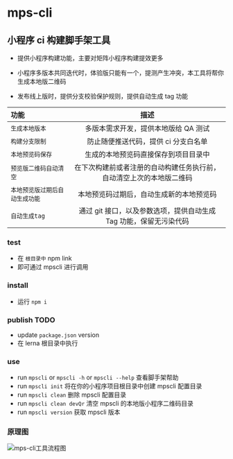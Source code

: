 # mps-cli

## 小程序 ci 构建脚手架工具

- 提供小程序构建功能，主要对矩阵小程序构建提效更多

- 小程序多版本共同迭代时，体验版只能有一个，提测产生冲突，本工具将帮你生成本地版二维码

- 发布线上版时，提供分支校验保护规则，提供自动生成 tag 功能

| 功能                           |                                 描述                                 |
| :----------------------------- | :------------------------------------------------------------------: |
| `生成本地版本`                 |                 多版本需求开发，提供本地版给 QA 测试                 |
| `构建分支限制`                 |                 防止随便推送代码，提供 ci 分支白名单                 |
| `本地预览码保存`               |                 生成的本地预览码直接保存到项目目录中                 |
| `预览版二维码自动清空`         | 在下次构建前或者注册的自动构建任务执行前，自动清空上次的本地版二维码 |
| `本地预览版过期后自动生成功能` |               本地预览码过期后，自动生成新的本地预览码               |
| `自动生成tag`                  |  通过 git 接口，以及参数选项，提供自动生成 Tag 功能，保留无污染代码  |

### test

- 在 `根目录中` npm link
- 即可通过 mpscli 进行调用

### install

- 运行 `npm i`

### publish TODO

- update `package.json` version
- 在 lerna 根目录中执行

### use

- run `mpscli` or `mpscli -h` or `mpscli --help` 查看脚手架帮助
- run `mpscli init` 将在你的小程序项目根目录中创建 mpscli 配置目录
- run `mpscli clean` 删除 mpscli 配置目录
- run `mpscli clean devQr` 清空 mpscli 的本地版小程序二维码目录
- run `mpscli version` 获取 mpscli 版本

### 原理图

![mps-cli工具流程图](https://www.yanquankun.com:9300/cdn/mpsc/mp-ci.png 'Magic Gardens')
